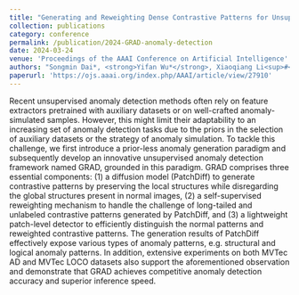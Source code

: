 ```yaml
---
title: "Generating and Reweighting Dense Contrastive Patterns for Unsupervised Anomaly Detection"
collection: publications
category: conference
permalink: /publication/2024-GRAD-anomaly-detection
date: 2024-03-24
venue: 'Proceedings of the AAAI Conference on Artificial Intelligence'
authors: "Songmin Dai*, <strong>Yifan Wu*</strong>, Xiaoqiang Li<sup>#</sup>, Xiangyang Xue"
paperurl: 'https://ojs.aaai.org/index.php/AAAI/article/view/27910'
---
```

Recent unsupervised anomaly detection methods often rely on feature extractors pretrained with auxiliary datasets or on well-crafted anomaly-simulated samples. However, this might limit their adaptability to an increasing set of anomaly detection tasks due to the priors in the selection of auxiliary datasets or the strategy of anomaly simulation. To tackle this challenge, we first introduce a prior-less anomaly generation paradigm and subsequently develop an innovative unsupervised anomaly detection framework named GRAD, grounded in this paradigm. GRAD comprises three essential components: (1) a diffusion model (PatchDiff) to generate contrastive patterns by preserving the local structures while disregarding the global structures present in normal images, (2) a self-supervised reweighting mechanism to handle the challenge of long-tailed and unlabeled contrastive patterns generated by PatchDiff, and (3) a lightweight patch-level detector to efficiently distinguish the normal patterns and reweighted contrastive patterns. The generation results of PatchDiff effectively expose various types of anomaly patterns, e.g. structural and logical anomaly patterns. In addition, extensive experiments on both MVTec AD and MVTec LOCO datasets also support the aforementioned observation and demonstrate that GRAD achieves competitive anomaly detection accuracy and superior inference speed.
